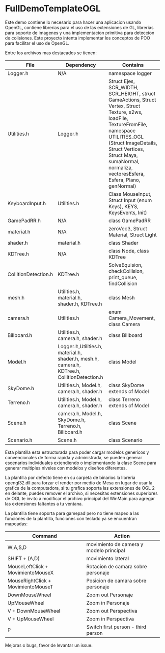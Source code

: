 # FullDemoTemplateOGL

Este demo contiene lo necesario para hacer una aplicacion usando OpenGL, contiene librerias para el uso de las extensiones de GL, librerias para soporte de
imagenes y una implementacion primitiva para deteccion de colisiones. Este proyecto intenta implementar los conceptos de POO para facilitar el uso de OpenGL.

Entre los archivos mas destacados se tienen:

| File | Dependency | Contains |  
| ----------- | ----------- | ----------- |   
|Logger.h|N/A|namespace logger|
|Utilities.h|Logger.h|Struct Ejes, SCR_WIDTH, SCR_HEIGHT, struct GameActions, Struct Vertex, Struct Texture, s2ws, loadFile, TextureFromFile, namespace UTILITIES_OGL	(Struct ImageDetails, Struct Vertices, Struct Maya, sumaNormal, normaliza, vectoresEsfera, Esfera, Plano, genNormal)|
|KeyboardInput.h|Utilities.h| Class MouseInput, Struct Input	(enum Keys),	KEYS,	KeysEvents,	Init)
|GamePadRR.h|N/A|class GamePadRR|
|material.h|N/A|zeroVec3,	Struct Material, Struct Light|
|shader.h|material.h|class Shader|
|KDTree.h|N/A|class Node, class KDTree|
|CollitionDetection.h|KDTree.h|SolveEquision,	checkCollision,	print_queue, findCollision|
|mesh.h|Utilities.h, material.h, shader.h, KDTree.h|class Mesh|
|camera.h|Utilities.h|enum Camera_Movement, class Camera|
|Billboard.h|Utilities.h, camera.h, shader.h|class Billboard|
|Model.h|Logger.h,Utilities.h, material.h, shader.h, mesh.h, camera.h, KDTree.h, CollitionDetection.h|class Model|
|SkyDome.h|Utilities.h, Model.h, camera.h, shader.h|class SkyDome	extends of Model|
|Terreno.h|Utilities.h, Model.h, camera.h, shader.h|class Terreno extends of Model|
|Scene.h|camera.h, Model.h, SkyDome.h, Terreno.h, Billboard.h|class Scene|
|Scenario.h|Scene.h|class Scenario|
  
   
Esta plantilla esta estructurada para poder cargar modelos genericos y convencionales de forma rapida y administrada, se pueden generar escenarios individuales
extendiendo o implementando la clase Scene para generar multiples niveles con modelos y diseños diferentes.
  
La plantilla por defecto tiene en su carpeta de binarios la libreria opengl32.dll para forzar el render por medio de Mesa en lugar de usar la 
grafica de la computadora, si tu grafica soporta las extensiones de OGL 2 en delante, puedes remover el archivo, si necesitas extensiones superiores de OGL
te invito a modificar el archivo principal del WinMain para agregar las extensiones faltantes a tu ventana.  

La plantilla tiene soporta para gamepad pero no tiene mapeo a las funciones de la plantilla,
funciones con teclado ya se encuentran mapeadas:

| Command | Action | 
| ----------- | ----------- |
|W,A,S,D | movimiento de camera y modelo principal|
|SHIFT + (A,D) | movimiento lateral|
|MouseLeftClick + MovimientoMouseX | Rotacion de camara sobre personaje|
|MouseRightClick + MovimientoMouseT | Posicion de camara sobre personaje|
|DownMouseWheel | Zoom out Personaje|
|UpMouseWheel | Zoom in Personaje|
|V + DownMouseWheel | Zoom out Perspectiva|
|V + UpMouseWheel | Zoom in Perspectiva|
|P | Switch first person - third person|


Mejoras o bugs, favor de levantar un issue.
